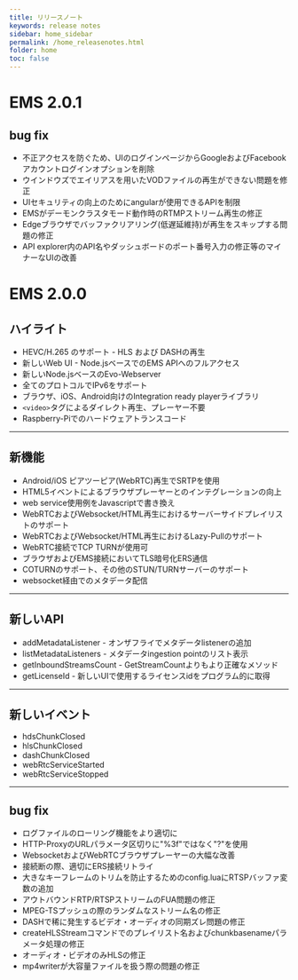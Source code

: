 ```yaml
---
title: リリースノート
keywords: release notes
sidebar: home_sidebar
permalink: /home_releasenotes.html
folder: home
toc: false
---
```


# EMS 2.0.1

## bug fix

- 不正アクセスを防ぐため、UIのログインページからGoogleおよびFacebookアカウントログインオプションを削除
- ウインドウズでエイリアスを用いたVODファイルの再生ができない問題を修正
- UIセキュリティの向上のためにangularが使用できるAPIを制限
- EMSがデーモンクラスタモード動作時のRTMPストリーム再生の修正
- Edgeブラウザでバッファクリアリング(低遅延維持)が再生をスキップする問題の修正
- API explorer内のAPI名やダッシュボードのポート番号入力の修正等のマイナーなUIの改善


# EMS 2.0.0

## ハイライト

- HEVC/H.265 のサポート - HLS および DASHの再生
- 新しいWeb UI - Node.jsベースでのEMS APIへのフルアクセス
- 新しいNode.jsベースのEvo-Webserver
- 全てのプロトコルでIPv6をサポート
- ブラウザ、iOS、Android向けのIntegration ready playerライブラリ
- `<video>`タグによるダイレクト再生、プレーヤー不要
- Raspberry-Piでのハードウェアトランスコード


------

## 新機能

- Android/iOS ピアツーピア(WebRTC)再生でSRTPを使用
- HTML5イベントによるブラウザプレーヤーとのインテグレーションの向上
- web service使用例をJavascriptで書き換え
- WebRTCおよびWebsocket/HTML再生におけるサーバーサイドプレイリストのサポート
- WebRTCおよびWebsocket/HTML再生におけるLazy-Pullのサポート
- WebRTC接続でTCP TURNが使用可
- ブラウザおよびEMS接続においてTLS暗号化ERS通信
- COTURNのサポート、その他のSTUN/TURNサーバーのサポート
- websocket経由でのメタデータ配信


------

## 新しいAPI

- addMetadataListener - オンザフライでメタデータlistenerの追加
- listMetadataListeners - メタデータingestion pointのリスト表示
- getInboundStreamsCount - GetStreamCountよりもより正確なメソッド
- getLicenseId - 新しいUIで使用するライセンスidをプログラム的に取得


------

## 新しいイベント

- hdsChunkClosed
- hlsChunkClosed
- dashChunkClosed
- webRtcServiceStarted
- webRtcServiceStopped


------

## bug fix

- ログファイルのローリング機能をより適切に
- HTTP-ProxyのURLパラメータ区切りに"%3f"ではなく"?"を使用
- WebsocketおよびWebRTCブラウザプレーヤーの大幅な改善
- 接続断の際、適切にERS接続リトライ
- 大きなキーフレームのトリムを防止するためのconfig.luaにRTSPバッファ変数の追加
- アウトバウンドRTP/RTSPストリームのFUA問題の修正
- MPEG-TSプッシュの際のランダムなストリーム名の修正
- DASHで稀に発生するビデオ・オーディオの同期ズレ問題の修正
- createHLSStreamコマンドでのプレイリスト名およびchunkbasenameパラメータ処理の修正
- オーディオ・ビデオのみHLSの修正
- mp4writerが大容量ファイルを扱う際の問題の修正

